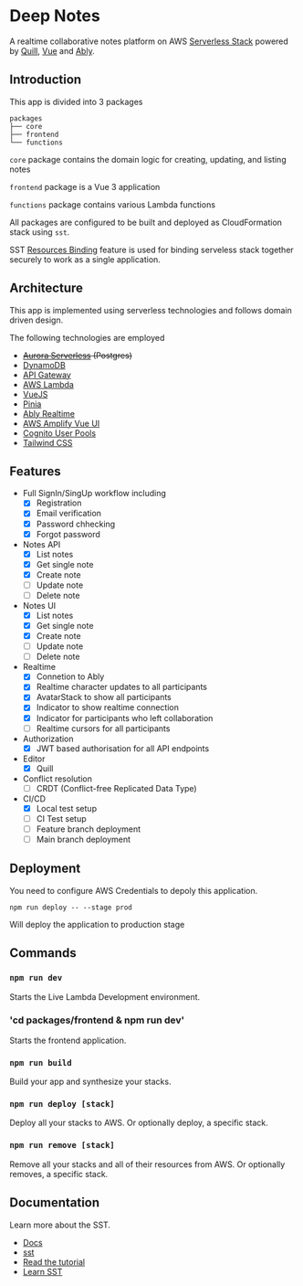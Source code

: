 # Deep Notes

A realtime collaborative notes platform on AWS [Serverless Stack](https://sst.dev/) powered by [Quill](https://quilljs.com/), [Vue](https://vuejs.org/) and [Ably](https://ably.com/).

## Introduction

This app is divided into 3 packages

```
packages
├── core
├── frontend
└── functions
```

`core` package contains the domain logic for creating, updating, and listing notes

`frontend` package is a Vue 3 application

`functions` package contains various Lambda functions

All packages are configured to be built and deployed as CloudFormation stack using `sst`.

SST [Resources Binding](https://docs.sst.dev/resource-binding) feature is used
for binding serveless stack together securely to work as a single application.

## Architecture

This app is implemented using serverless technologies and follows domain driven design.

The following technologies are employed
- ~~[Aurora Serverless](https://aws.amazon.com/rds/aurora/serverless/) (Postgres)~~
- [DynamoDB](https://aws.amazon.com/dynamodb/)
- [API Gateway](https://aws.amazon.com/api-gateway/)
- [AWS Lambda](https://aws.amazon.com/lambda/)
- [VueJS](https://vuejs.org/)
- [Pinia](https://pinia.vuejs.org/)
- [Ably Realtime](https://ably.com/)
- [AWS Amplify Vue UI](https://ui.docs.amplify.aws/vue/getting-started/introduction)
- [Cognito User Pools](https://docs.aws.amazon.com/cognito/latest/developerguide/cognito-user-identity-pools.html)
- [Tailwind CSS](https://tailwindcss.com/)

## Features

- Full SignIn/SingUp workflow including
  - [x] Registration
  - [x] Email verification
  - [x] Password chhecking
  - [x] Forgot password
- Notes API
  - [x] List notes
  - [x] Get single note
  - [x] Create note
  - [ ] Update note
  - [ ] Delete note
- Notes UI
  - [x] List notes
  - [x] Get single note
  - [x] Create note
  - [ ] Update note
  - [ ] Delete note
- Realtime
  - [x] Connetion to Ably
  - [x] Realtime character updates to all participants
  - [x] AvatarStack to show all participants
  - [x] Indicator to show realtime connection
  - [x] Indicator for participants who left collaboration
  - [ ] Realtime cursors for all participants
- Authorization
  - [x] JWT based authorisation for all API endpoints
- Editor
  - [x] Quill
- Conflict resolution
  - [ ] CRDT (Conflict-free Replicated Data Type)
- CI/CD
  - [x] Local test setup
  - [ ] CI Test setup
  - [ ] Feature branch deployment
  - [ ] Main branch deployment

## Deployment

You need to configure AWS Credentials to depoly this application.

```
npm run deploy -- --stage prod
```
Will deploy the application to production stage

## Commands

### `npm run dev`

Starts the Live Lambda Development environment.

### 'cd packages/frontend & npm run dev'

Starts the frontend application.

### `npm run build`

Build your app and synthesize your stacks.

### `npm run deploy [stack]`

Deploy all your stacks to AWS. Or optionally deploy, a specific stack.

### `npm run remove [stack]`

Remove all your stacks and all of their resources from AWS. Or optionally removes, a specific stack.

## Documentation

Learn more about the SST.

- [Docs](https://docs.sst.dev/)
- [sst](https://docs.sst.dev/packages/sst)
- [Read the tutorial](https://sst.dev/examples/how-to-create-a-vuejs-app-with-serverless.html)
- [Learn SST]( https://docs.sst.dev/learn/)
